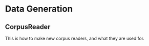 # Data Generation

## CorpusReader

This is how to make new corpus readers, and what they are used for.